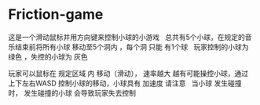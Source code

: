 # Friction-game
这是一个滑动鼠标并用方向键来控制小球的小游戏
 
总共有5个小球，在规定的音乐结束前将所有小球 移动至5个洞内 ，每个洞 只能 有1个球
 
玩家控制的小球为 绿色 ，失控的小球为 灰色
 
玩家可以鼠标在 规定区域 内 移动（滑动）， 速率越大 越有可能操控小球，通过 上下左右WASD 控制小球的移动，小球具有 加速度 请注意
 
当小球 发生碰撞 时， 发生碰撞的小球 会导致玩家失去控制
